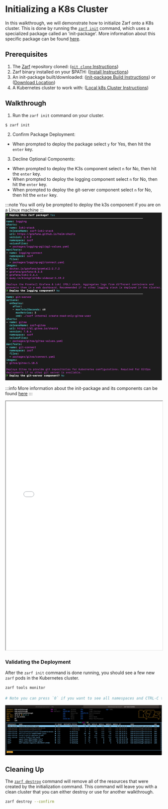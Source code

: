 # Initializing a K8s Cluster

In this walkthrough, we will demonstrate how to initialize Zarf onto a K8s cluster. This is done by running the [`zarf init`](../4-user-guide/1-the-zarf-cli/100-cli-commands/zarf_init.md) command, which uses a specialized package called an 'init-package'. More information about this specific package can be found [here](../4-user-guide/2-zarf-packages/3-the-zarf-init-package.md).

## Prerequisites

1. The [Zarf](https://github.com/defenseunicorns/zarf) repository cloned: ([`git clone` Instructions](https://docs.github.com/en/repositories/creating-and-managing-repositories/cloning-a-repository))
1. Zarf binary installed on your $PATH: ([Install Instructions](../3-getting-started.md#installing-zarf))
1. An init-package built/downloaded: ([init-package Build Instructions](./0-using-zarf-package-create.md)) or ([Download Location](https://github.com/defenseunicorns/zarf/releases))
1. A Kubernetes cluster to work with: ([Local k8s Cluster Instructions](./#setting-up-a-local-kubernetes-cluster))

## Walkthrough

1. Run the `zarf init` command on your cluster.

```sh
$ zarf init
```

2. Confirm Package Deployment: <br/> 
- When prompted to deploy the package select `y` for Yes, then hit the `enter` key. <br/>

3. Decline Optional Components: <br/>
- When prompted to deploy the K3s component select `n` for No, then hit the `enter` key. <br/>
- When prompted to deploy the logging component select `n` for No, then hit the `enter` key. <br/>
- When prompted to deploy the git-server component select `n` for No, then hit the `enter` key.

:::note
You will only be prompted to deploy the k3s component if you are on a Linux machine
:::
![Optional init Components](../.images/walkthroughs/optional_init_components.png)

:::info
More information about the init-package and its components can be found [here](../4-user-guide/2-zarf-packages/3-the-zarf-init-package.md)
:::
<iframe src="/docs/walkthroughs/zarf_init.html" height="800px" width="100%"></iframe>

### Validating the Deployment
After the `zarf init` command is done running, you should see a few new `zarf` pods in the Kubernetes cluster.

```bash
zarf tools monitor

# Note you can press `0` if you want to see all namespaces and CTRL-C to exit
```
![Zarf Tools Monitor](../.images/walkthroughs/zarf_tools_monitor.png)

## Cleaning Up

The [`zarf destroy`](../4-user-guide/1-the-zarf-cli/100-cli-commands/zarf_destroy.md) command will remove all of the resources that were created by the initialization command. This command will leave you with a clean cluster that you can either destroy or use for another walkthrough.

```sh
zarf destroy --confirm
```
